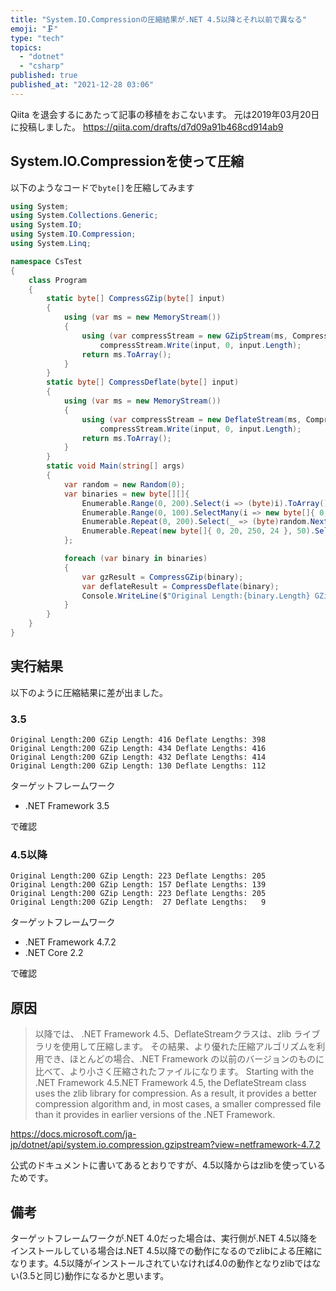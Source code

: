 ```yaml
---
title: "System.IO.Compressionの圧縮結果が.NET 4.5以降とそれ以前で異なる"
emoji: "🗜️"
type: "tech"
topics:
  - "dotnet"
  - "csharp"
published: true
published_at: "2021-12-28 03:06"
---
```


Qiita を退会するにあたって記事の移植をおこないます。
元は2019年03月20日に投稿しました。
https://qiita.com/drafts/d7d09a91b468cd914ab9

## System.IO.Compressionを使って圧縮

以下のようなコードで`byte[]`を圧縮してみます

```c#
using System;
using System.Collections.Generic;
using System.IO;
using System.IO.Compression;
using System.Linq;

namespace CsTest
{
    class Program
    {
        static byte[] CompressGZip(byte[] input)
        {
            using (var ms = new MemoryStream())
            {
                using (var compressStream = new GZipStream(ms, CompressionMode.Compress))
                    compressStream.Write(input, 0, input.Length);
                return ms.ToArray();
            }
        }
        static byte[] CompressDeflate(byte[] input)
        {
            using (var ms = new MemoryStream())
            {
                using (var compressStream = new DeflateStream(ms, CompressionMode.Compress))
                    compressStream.Write(input, 0, input.Length);
                return ms.ToArray();
            }
        }
        static void Main(string[] args)
        {
            var random = new Random(0);
            var binaries = new byte[][]{
                Enumerable.Range(0, 200).Select(i => (byte)i).ToArray(),
                Enumerable.Range(0, 100).SelectMany(i => new byte[]{ 0, (byte)i }).ToArray(),
                Enumerable.Repeat(0, 200).Select(_ => (byte)random.Next(byte.MaxValue)).ToArray(),
                Enumerable.Repeat(new byte[]{ 0, 20, 250, 24 }, 50).SelectMany(b => b).ToArray(),
            };

            foreach (var binary in binaries)
            {
                var gzResult = CompressGZip(binary);
                var deflateResult = CompressDeflate(binary);
                Console.WriteLine($"Original Length:{binary.Length} GZip Length: {gzResult.Length,3} Deflate Lengths: {deflateResult.Length,3}");
            }
        }
    }
}
```

## 実行結果

以下のように圧縮結果に差が出ました。

### 3.5

```text
Original Length:200 GZip Length: 416 Deflate Lengths: 398
Original Length:200 GZip Length: 434 Deflate Lengths: 416
Original Length:200 GZip Length: 432 Deflate Lengths: 414
Original Length:200 GZip Length: 130 Deflate Lengths: 112
```

ターゲットフレームワーク

- .NET Framework 3.5

で確認

### 4.5以降

```text
Original Length:200 GZip Length: 223 Deflate Lengths: 205
Original Length:200 GZip Length: 157 Deflate Lengths: 139
Original Length:200 GZip Length: 223 Deflate Lengths: 205
Original Length:200 GZip Length:  27 Deflate Lengths:   9
```

ターゲットフレームワーク

- .NET Framework 4.7.2
- .NET Core 2.2

で確認

## 原因

> 以降では、 .NET Framework 4.5、DeflateStreamクラスは、zlib ライブラリを使用して圧縮します。 その結果、より優れた圧縮アルゴリズムを利用でき、ほとんどの場合、.NET Framework の以前のバージョンのものに比べて、より小さく圧縮されたファイルになります。 
> Starting with the .NET Framework 4.5.NET Framework 4.5, the DeflateStream class uses the zlib library for compression. As a result, it provides a better compression algorithm and, in most cases, a smaller compressed file than it provides in earlier versions of the .NET Framework.

https://docs.microsoft.com/ja-jp/dotnet/api/system.io.compression.gzipstream?view=netframework-4.7.2

公式のドキュメントに書いてあるとおりですが、4.5以降からはzlibを使っているためです。

## 備考

ターゲットフレームワークが.NET 4.0だった場合は、実行側が.NET 4.5以降をインストールしている場合は.NET 4.5以降での動作になるのでzlibによる圧縮になります。4.5以降がインストールされていなければ4.0の動作となりzlibではない(3.5と同じ)動作になるかと思います。
